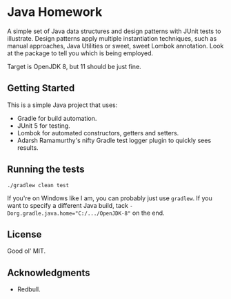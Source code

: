 # Java Homework

A simple set of Java data structures and design patterns with JUnit tests to illustrate. 
Design patterns apply multiple instantiation techniques, such as manual approaches, Java Utilities or sweet, sweet Lombok annotation. Look at the package to tell you which is being employed.

Target is OpenJDK 8, but 11 should be just fine.

## Getting Started

This is a simple Java project that uses:
- Gradle for build automation.
- JUnit 5 for testing.
- Lombok for automated constructors, getters and setters.
- Adarsh Ramamurthy's nifty Gradle test logger plugin to quickly sees results. 

## Running the tests

`./gradlew clean test`

If you're on Windows like I am, you can probably just use `gradlew`. If you want to specify a different Java build, tack `-Dorg.gradle.java.home="C:/.../OpenJDK-8"` on the end.

## License

Good ol' MIT. 

## Acknowledgments

* Redbull.